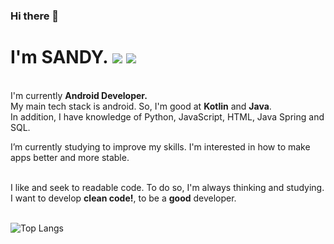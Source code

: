 ### Hi there 👋

<!--
**SANDY-9/SANDY-9** is a ✨ _special_ ✨ repository because its `README.md` (this file) appears on your GitHub profile.

Here are some ideas to get you started:

- 🔭 I’m currently working on ...
- 🌱 I’m currently learning ...
- 👯 I’m looking to collaborate on ...
- 🤔 I’m looking for help with ...
- 💬 Ask me about ...
- 📫 How to reach me: ...
- 😄 Pronouns: ...
- ⚡ Fun fact: ...
-->
# I'm SANDY. <a href="nnal0256@naver.com" target="_blank"><img src="https://img.shields.io/badge/Email-EA4335?style=flat-square&logo=Gmail&logoColor=white"/></a> <a href="https://sandy9.tistory.com" target="_blank"><img src="https://img.shields.io/badge/Blog-000000?style=flat-square&logo=Tistory&logoColor=white"/></a>


<br>I'm currently **Android Developer.**<br>
My main tech stack is android. So, I'm good at **Kotlin** and **Java**. <br>
In addition, I have knowledge of Python, JavaScript, HTML, Java Spring and SQL.


I’m currently studying to improve my skills.
I'm interested in how to make apps better and more stable. 


<br>I like and seek to readable code. To do so, I'm always thinking and studying.<br>
I want to develop **clean code!**, to be a **good** developer.<br><br>



![Top Langs](https://github-readme-stats.vercel.app/api/top-langs/?username=SANDY-9&layout=compact&theme=vue)
